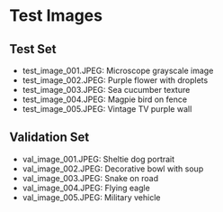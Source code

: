 # Test Images

## Test Set
- test_image_001.JPEG: Microscope grayscale image
- test_image_002.JPEG: Purple flower with droplets
- test_image_003.JPEG: Sea cucumber texture
- test_image_004.JPEG: Magpie bird on fence
- test_image_005.JPEG: Vintage TV purple wall

## Validation Set
- val_image_001.JPEG: Sheltie dog portrait
- val_image_002.JPEG: Decorative bowl with soup
- val_image_003.JPEG: Snake on road
- val_image_004.JPEG: Flying eagle
- val_image_005.JPEG: Military vehicle